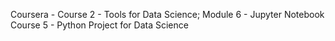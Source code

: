 Coursera - 
Course 2 - Tools for Data Science; Module 6 - Jupyter Notebook
Course 5 - Python Project for Data Science
